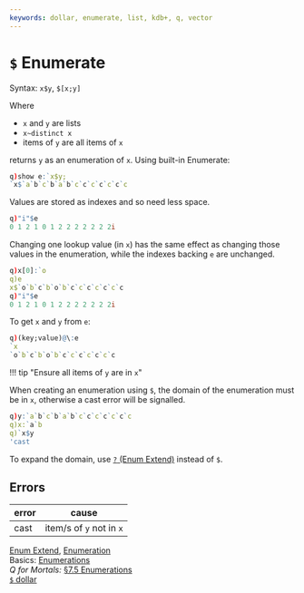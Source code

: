 ```yaml
---
keywords: dollar, enumerate, list, kdb+, q, vector
---
```


# `$` Enumerate


Syntax: `x$y`, `$[x;y]`

Where 

-   `x` and `y` are lists
-   `x~distinct x`
-   items of `y` are all items of `x`

returns `y` as an enumeration of `x`.
Using built-in Enumerate:

```q
q)show e:`x$y;
`x$`a`b`c`b`a`b`c`c`c`c`c`c`c
```

Values are stored as indexes and so need less space.

```q
q)"i"$e
0 1 2 1 0 1 2 2 2 2 2 2 2i
```

Changing one lookup value (in `x`) has the same effect as changing those values in the enumeration, while the indexes backing `e` are unchanged.

```q
q)x[0]:`o
q)e
x$`o`b`c`b`o`b`c`c`c`c`c`c`c
q)"i"$e
0 1 2 1 0 1 2 2 2 2 2 2 2i
```

To get `x` and `y` from `e`:

```q
q)(key;value)@\:e
`x
`o`b`c`b`o`b`c`c`c`c`c`c`c
```

!!! tip "Ensure all items of `y` are in `x`"

When creating an enumeration using `$`, the domain of the enumeration must be in `x`, otherwise a cast error will be signalled.

```q
q)y:`a`b`c`b`a`b`c`c`c`c`c`c`c
q)x:`a`b
q)`x$y
'cast
```

To expand the domain, use [`?` (Enum Extend)](enum-extend.md) instead of `$`.


## Errors

error | cause
------|--------------------------
cast  | item/s of `y` not in `x`


<i class="far fa-hand-point-right"></i> 
[Enum Extend](enum-extend.md),
[Enumeration](enumeration.md)  
Basics: [Enumerations](../basics/enumerations.md)  
_Q for Mortals:_ [§7.5 Enumerations](/q4m3/7_Transforming_Data/#75-enumerations)  
[`$` dollar](overloads.md#dollar)  


